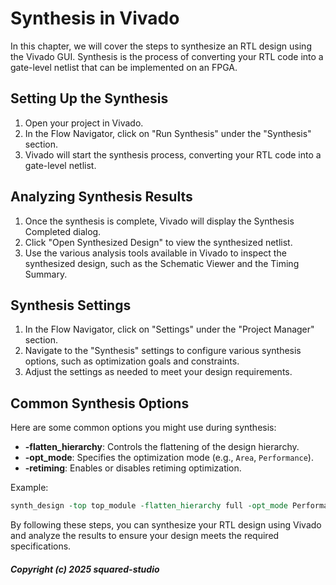 # Synthesis in Vivado

In this chapter, we will cover the steps to synthesize an RTL design using the Vivado GUI. Synthesis is the process of converting your RTL code into a gate-level netlist that can be implemented on an FPGA.

## Setting Up the Synthesis

1. Open your project in Vivado.
2. In the Flow Navigator, click on "Run Synthesis" under the "Synthesis" section.
3. Vivado will start the synthesis process, converting your RTL code into a gate-level netlist.

## Analyzing Synthesis Results

1. Once the synthesis is complete, Vivado will display the Synthesis Completed dialog.
2. Click "Open Synthesized Design" to view the synthesized netlist.
3. Use the various analysis tools available in Vivado to inspect the synthesized design, such as the Schematic Viewer and the Timing Summary.

## Synthesis Settings

1. In the Flow Navigator, click on "Settings" under the "Project Manager" section.
2. Navigate to the "Synthesis" settings to configure various synthesis options, such as optimization goals and constraints.
3. Adjust the settings as needed to meet your design requirements.

## Common Synthesis Options

Here are some common options you might use during synthesis:

- **-flatten_hierarchy**: Controls the flattening of the design hierarchy.
- **-opt_mode**: Specifies the optimization mode (e.g., `Area`, `Performance`).
- **-retiming**: Enables or disables retiming optimization.

Example:
```tcl
synth_design -top top_module -flatten_hierarchy full -opt_mode Performance -retiming
```

By following these steps, you can synthesize your RTL design using Vivado and analyze the results to ensure your design meets the required specifications.

##### Copyright (c) 2025 squared-studio


